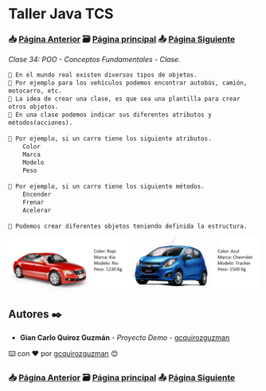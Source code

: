 # Taller Java TCS
### 📥 [Página Anterior](https://github.com/gcquirozguzman/java-tcs-202001/tree/POOO100001) 🗃️ [Página principal](https://github.com/gcquirozguzman/java-tcs-202001) 📤 [Página Siguiente](https://github.com/gcquirozguzman/java-tcs-202001/tree/MDA0100001)

_Clase 34: POO - Conceptos Fundamentales - Clase._

```
📢 En el mundo real existen diversos tipos de objetos.
📢 Por ejemplo para los vehículos podemos encontrar autobús, camión, motocarro, etc.
📢 La idea de crear una clase, es que sea una plantilla para crear otros objetos.
📢 En una clase podemos indicar sus diferentes atributos y métodos(acciones).

📢 Por ejemplo, si un carro tiene los siguiente atributos.
    Color
    Marca
    Modelo
    Peso
    
📢 Por ejemplo, si un carro tiene los siguiente métodos.
    Encender
    Frenar
    Acelerar
    
📢 Podemos crear diferentes objetos teniendo definida la estructura.
```
![Error: imagen no ha sido cargada](https://github.com/gcquirozguzman/java-tcs-202001/blob/Clase-34/imagenes/pagina_34_1.png)

## Autores ✒️

* **Gian Carlo Quiroz Guzmán** - *Proyecto Demo* - [gcquirozguzman](https://github.com/gcquirozguzman)

⌨️ con ❤️ por [gcquirozguzman](https://github.com/gcquirozguzman) 😊

### 📥 [Página Anterior](https://github.com/gcquirozguzman/java-tcs-202001/tree/POOO100001) 🗃️ [Página principal](https://github.com/gcquirozguzman/java-tcs-202001) 📤 [Página Siguiente](https://github.com/gcquirozguzman/java-tcs-202001/tree/MDA0100001)
